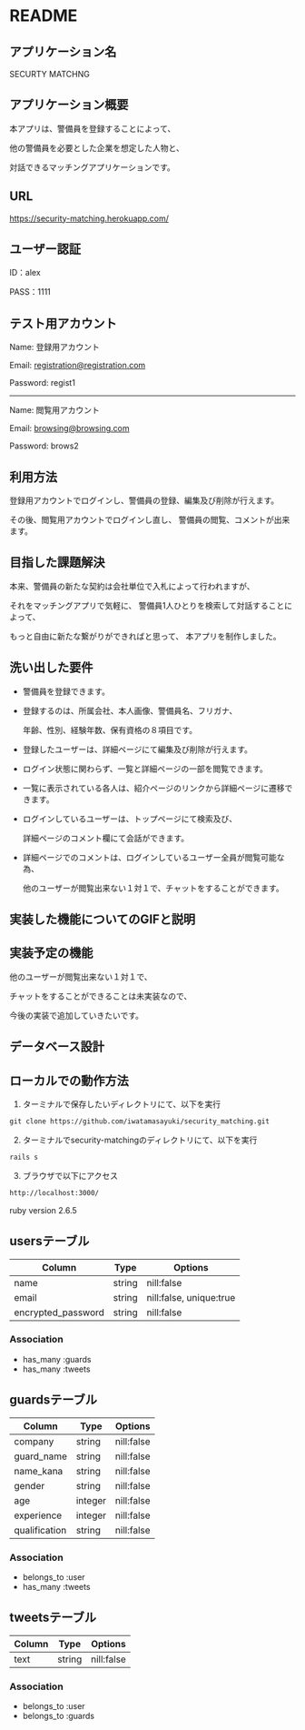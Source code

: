 # README

## アプリケーション名

SECURTY MATCHNG

## アプリケーション概要

本アプリは、警備員を登録することによって、

他の警備員を必要とした企業を想定した人物と、

対話できるマッチングアプリケーションです。

## URL

https://security-matching.herokuapp.com/

## ユーザー認証

ID：alex

PASS：1111

## テスト用アカウント

Name: 登録用アカウント

Email: registration@registration.com

Password: regist1

***

Name: 閲覧用アカウント

Email: browsing@browsing.com

Password: brows2

## 利用方法

登録用アカウントでログインし、警備員の登録、編集及び削除が行えます。

その後、閲覧用アカウントでログインし直し、
警備員の閲覧、コメントが出来ます。

## 目指した課題解決

本来、警備員の新たな契約は会社単位で入札によって行われますが、

それをマッチングアプリで気軽に、
警備員1人ひとりを検索して対話することによって、

もっと自由に新たな繋がりができればと思って、
本アプリを制作しました。

## 洗い出した要件

- 警備員を登録できます。

- 登録するのは、所属会社、本人画像、警備員名、フリガナ、

  年齢、性別、経験年数、保有資格の８項目です。

- 登録したユーザーは、詳細ページにて編集及び削除が行えます。

- ログイン状態に関わらず、一覧と詳細ページの一部を閲覧できます。

- 一覧に表示されている各人は、紹介ページのリンクから詳細ページに遷移できます。

- ログインしているユーザーは、トップページにて検索及び、

  詳細ページのコメント欄にて会話ができます。

- 詳細ページでのコメントは、ログインしているユーザー全員が閲覧可能な為、

  他のユーザーが閲覧出来ない１対１で、チャットをすることができます。

## 実装した機能についてのGIFと説明

## 実装予定の機能

他のユーザーが閲覧出来ない１対１で、

チャットをすることができることは未実装なので、

今後の実装で追加していきたいです。

## データベース設計

## ローカルでの動作方法

1. ターミナルで保存したいディレクトリにて、以下を実行

```vb
git clone https://github.com/iwatamasayuki/security_matching.git
```

2. ターミナルでsecurity-matchingのディレクトリにて、以下を実行

```vb
rails s
```

3. ブラウザで以下にアクセス

```vb
http://localhost:3000/
```

ruby version  2.6.5

## usersテーブル

| Column             | Type       | Options                  |
| ------------------ | ---------- | ------------------------ |
| name               | string     | nill:false               |
| email              | string     | nill:false,  unique:true | 
| encrypted_password | string     | nill:false               |

### Association
- has_many :guards
- has_many :tweets

## guardsテーブル

| Column             | Type       | Options                  |
| ------------------ | ---------- | ------------------------ |
| company            | string     | nill:false               |
| guard_name         | string     | nill:false               |
| name_kana          | string     | nill:false               |
| gender             | string     | nill:false               |
| age                | integer    | nill:false               |
| experience         | integer    | nill:false               |
| qualification      | string     | nill:false               |


### Association
- belongs_to :user
- has_many :tweets

## tweetsテーブル

| Column             | Type       | Options                  |
| ------------------ | ---------- | ------------------------ |
| text               | string     | nill:false               |

### Association
- belongs_to :user
- belongs_to :guards